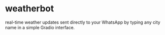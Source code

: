 # weatherbot
real-time weather updates sent directly to your WhatsApp by typing any city name in a simple Gradio interface.
